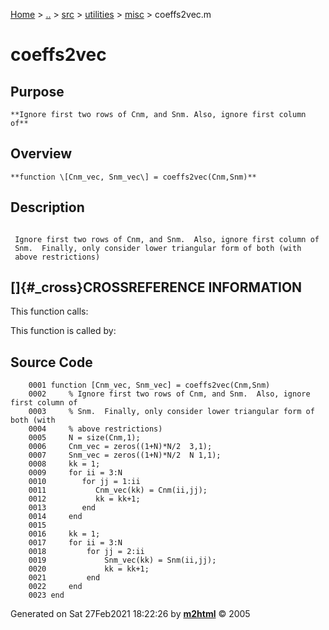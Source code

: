 [Home](../../../../../index.md) \> [..](#) \> [src](#) \> [utilities](#)
\> [misc](index.md) \> coeffs2vec.m



# coeffs2vec

## Purpose 

``` 
**Ignore first two rows of Cnm, and Snm. Also, ignore first column of**
```

## Overview 

``` 
**function \[Cnm_vec, Snm_vec\] = coeffs2vec(Cnm,Snm)**
```

## Description 

```
 
 Ignore first two rows of Cnm, and Snm.  Also, ignore first column of
 Snm.  Finally, only consider lower triangular form of both (with
 above restrictions)

```

## []{#_cross}CROSSREFERENCE INFORMATION 

This function calls:

This function is called by:

## Source Code 

```
    0001 function [Cnm_vec, Snm_vec] = coeffs2vec(Cnm,Snm)
    0002     % Ignore first two rows of Cnm, and Snm.  Also, ignore first column of
    0003     % Snm.  Finally, only consider lower triangular form of both (with
    0004     % above restrictions)
    0005     N = size(Cnm,1);
    0006     Cnm_vec = zeros((1+N)*N/2  3,1);
    0007     Snm_vec = zeros((1+N)*N/2  N 1,1);
    0008     kk = 1;
    0009     for ii = 3:N
    0010        for jj = 1:ii
    0011           Cnm_vec(kk) = Cnm(ii,jj); 
    0012           kk = kk+1;
    0013        end
    0014     end
    0015     
    0016     kk = 1;
    0017     for ii = 3:N
    0018         for jj = 2:ii
    0019             Snm_vec(kk) = Snm(ii,jj);
    0020             kk = kk+1;
    0021         end
    0022     end
    0023 end
```



Generated on Sat 27Feb2021 18:22:26 by
**[m2html](http://www.artefact.tk/software/matlab/m2html/ "Matlab Documentation in HTML")**
© 2005